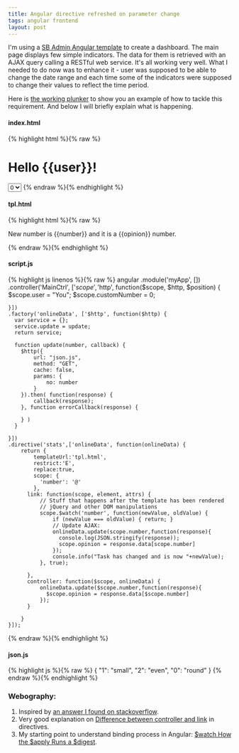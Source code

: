 ```yaml
---
title: Angular directive refreshed on parameter change
tags: angular frontend
layout: post
---
```

I'm using a [SB Admin Angular template](http://startangular.com/product/sb-admin-angular-theme/) to create a dashboard. The main page displays few simple indicators. The data for them is retrieved with an AJAX query calling a RESTful web service. It's all working very well. What I needed to do now was to enhance it - user was supposed to be able to change the date range and each time some of the indicators were supposed to change their values to reflect the time period.

Here is [the working plunker](https://plnkr.co/edit/a9Kj9Kar2maZ2m9dfaNL) to show you an example of how to tackle this requirement. And below I will briefly explain what is happening.

#### index.html

{% highlight html %}{% raw %}
<!DOCTYPE html>
<html ng-app="myApp">

  <head>
    <link rel="stylesheet" href="style.css">
    <script src="https://ajax.googleapis.com/ajax/libs/angularjs/1.2.16/angular.js"></script>
    <script src="script.js"></script>
  </head>

  <body ng-controller="MainCtrl">
    <h1>Hello {{user}}!</h1>
    <select name="singleSelect" ng-model="customNumber">
                <option value="0">0</option>
                <option value="1">1</option>
                <option value="2">2</option>
            </select>
    <stats number="{{customNumber}}"></stats>
  </body>

</html>
{% endraw %}{% endhighlight %}


#### tpl.html

{% highlight html %}{% raw %}
<p>New number is {{number}} and it is a {{opinion}} number.</p>
{% endraw %}{% endhighlight %}

#### script.js

{% highlight js linenos %}{% raw %}
angular
    .module('myApp', [])
    .controller('MainCtrl', ['$scope', '$http', function($scope, $http, $position) {
      $scope.user = "You";
      $scope.customNumber = 0;

    }])
    .factory('onlineData', ['$http', function($http) {
      var service = {};
      service.update = update;
      return service;
      
      function update(number, callback) {
        $http({
            url: "json.js",
            method: "GET",
            cache: false,
            params: {
                no: number
            }
        }).then( function(response) {
            callback(response);
        }, function errorCallback(response) {
            
        } )
      }
      
    }])
    .directive('stats',['onlineData', function(onlineData) {
        return {
            templateUrl:'tpl.html',
            restrict:'E',
            replace:true,
            scope: {
              'number': '@'
            },
          link: function(scope, element, attrs) {
              // Stuff that happens after the template has been rendered
              // jQuery and other DOM manipulations
              scope.$watch('number', function(newValue, oldValue) {
                  if (newValue === oldValue) { return; }
                  // Update AJAX:
                  onlineData.update(scope.number,function(response){
                    console.log(JSON.stringify(response));
                    scope.opinion = response.data[scope.number]
                  });
                  console.info("Task has changed and is now "+newValue);
              }, true);
  
          },
          controller: function($scope, onlineData) {
              onlineData.update($scope.number,function(response){
                $scope.opinion = response.data[$scope.number]
              });
          }
            
        }
    }]);
{% endraw %}{% endhighlight %}

#### json.js

{% highlight js %}{% raw %}
{
  "1": "small",
  "2": "even",
  "0": "round"
}
{% endraw %}{% endhighlight %}

### Webography:
1. Inspired by [an answer I found on stackoverflow](https://stackoverflow.com/questions/20856824/angular-directive-refresh-on-parameter-change).
2. Very good explanation on [Difference between controller and link](http://jasonmore.net/angular-js-directives-difference-controller-link/) in directives.
3. My starting point to understand binding process in Angular: [$watch How the $apply Runs a $digest](http://angular-tips.com/blog/2013/08/watch-how-the-apply-runs-a-digest/).